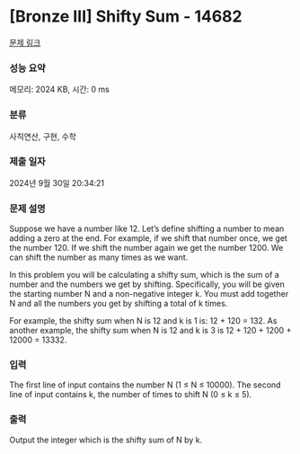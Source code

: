 # [Bronze III] Shifty Sum - 14682 

[문제 링크](https://www.acmicpc.net/problem/14682) 

### 성능 요약

메모리: 2024 KB, 시간: 0 ms

### 분류

사칙연산, 구현, 수학

### 제출 일자

2024년 9월 30일 20:34:21

### 문제 설명

<p>Suppose we have a number like 12. Let’s define shifting a number to mean adding a zero at the end. For example, if we shift that number once, we get the number 120. If we shift the number again we get the number 1200. We can shift the number as many times as we want.</p>

<p>In this problem you will be calculating a shifty sum, which is the sum of a number and the numbers we get by shifting. Specifically, you will be given the starting number N and a non-negative integer k. You must add together N and all the numbers you get by shifting a total of k times.</p>

<p>For example, the shifty sum when N is 12 and k is 1 is: 12 + 120 = 132. As another example, the shifty sum when N is 12 and k is 3 is 12 + 120 + 1200 + 12000 = 13332.</p>

### 입력 

 <p>The first line of input contains the number N (1 ≤ N ≤ 10000). The second line of input contains k, the number of times to shift N (0 ≤ k ≤ 5).</p>

### 출력 

 <p>Output the integer which is the shifty sum of N by k.</p>

